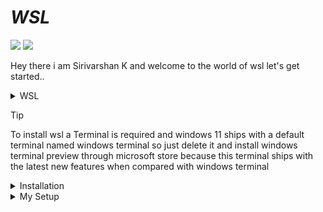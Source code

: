 # *WSL*

![](https://img.shields.io/github/last-commit/varshan-4068/wsl-setup?&style=for-the-badge&color=FFB1C8&logoColor=D9E0EE&labelColor=292324)
![](https://img.shields.io/github/repo-size/varshan-4068/wsl-setup?color=CAC992&label=SIZE&logo=googledrive&style=for-the-badge&logoColor=D9E0EE&labelColor=292324)

Hey there i am Sirivarshan K and welcome to the world of wsl let's get started..

<details>

<summary> WSL </summary>

- WSL is an now an open sourced project by Microsoft (Didin't expected to be open sourced by microsoft lol)

- The Windows Subsystem for Linux (WSL) lets developers install a Linux distribution (such as Ubuntu, Debian, Arch Linux, Kali, etc) and use Linux applications, utilities, and Bash command-line tools directly on Windows, unmodified, without the virtual machine or dualboot setup.

</details>

> [!Tip]
> To install wsl a Terminal is required and windows 11 ships with a default terminal named windows terminal so just delete it and install windows terminal preview through microsoft store because this terminal ships with the latest new features when compared with windows terminal

<details>

<summary>  Installation </summary>

- After installing the terminal open it as a powershell profile (by default windows terminal opens it so need to worry )and type the commands given below :

      wsl --list --online  # gives you the list of available distros for to be installed in the wsl  
  
      wsl --install -d <distroname>  # pick a distro from the above command and install it with this command

- Now after the installation is completed you should exit and reopen the terminal with wsl.exe command and follow the steps given below according to the distribution you have installed..

<details>

<summary> Archlinux </summary>

- If you have installed archlinux then type ``wsl -d archlinux`` in your windows terminal and you would be entering into the bash(a default shell in linux) environment of linux as a root user so to add a sudo user and open wsl as sudo user follow the commands mentioned below : 
    
      useradd <your preferred user>  # here replace <your preferred user> with the user name you wanna create for example useradd izagi

      passwd <username>  # if u have created a user as for example izagi with the above command then to create a user password for the user izagi use this command 

      usermod -aG wheel <username>  # this command is used to modify your user for example the user izagi as a sudo user

      pacman -S sudo
    
      visudo  # Opens the sudoers file and you need to uncomment the line  %wheel ALL=(ALL) ALL by erasing the # in thae opened sudoers file now after uncommenting save the file and exit with :wq 

      su <username>  # to switch from root user to the sudo user for example the user izagi 

- Finally we had added a new user with sudo previleges, now whenever we open the wsl if you need to login as the created user with sudo privileges instead of a root user open your powershell and type the commands below : 

      wsl --manage archlinux --set-default-user <username>  # this command helps wsl to open bash shell with created user for example izagi instead of a root user

- Exit the powershell and now open the windows terminal and type wsl.exe Boom! you have been logged in as the created user with sudo previlegies instead of a root user. So after this type the command given below :

      cd ~
      vim ~/.bash_profile   # add the code given below in the opened file and save it with the command :wq 

      if [[ -f ~/.bashrc ]]; then   # Add these lines in the ~/.bash_profile file 
          ~/.bashrc
          cd ~
      fi
  
      sudo pacman -Sy  # it will ask for sudo password enter your's and update the pacman 

- That's it now u can install the pacman packages that you needed to be in your wsl..

- I hope i explained it in detail with proper explanation But if u want a perfect non detailed Setup Check down the Summary Section Below...

# *Summary*

- Uninstall Windows Terminal and Install Windows Terminal Preview app from microsoft store..

       wsl --list --online  # gives you the list of available distros for to be installed in the wsl  --> In powershell 
  
      wsl --install -d <distroname>  # pick a distro from the above command and install it with this command --> In powershell 

      wsl.exe --> In powershell 
    
      useradd <your preferred user>  # here replace <your preferred user> with the user name you wanna create for example useradd izagi --> In wsl

      passwd <username>  # if u have created a user as for example izagi with the above command then to create a user password for the user izagi use this command --> In wsl 

      usermod -aG wheel <username>  # this command is used to modify your user for example the user izagi as a sudo user --> In wsl
    
      visudo  # Opens the sudoers file and you need to uncomment the line  %wheel ALL=(ALL) ALL by erasing the # in thae opened sudoers file now after uncommenting save the file and exit with :wq    --> In wsl

      su <username>  # to switch from root user to the sudo user for example the user izagi  --> In wsl

      wsl --manage archlinux --set-default-user <username>  # this command helps wsl to open bash shell with created user for example izagi instead of a root user    --> In powershell 

      sudo pacman -Sy archlinux-keyring base-devel   # it will ask for sudo password enter your's and update the pacman  --> In wsl 

      sudo pacman -Su --> In wsl 

      sudo pacman -S (needed packages to install) --> In wsl 

Recommended Packages : neovim base base-devel yazi fzf zoxide eza bash-completion git npm gcc wget curl unzip 

To Install My Neovim Setup Checkout my [Neovim-Setup Repo](https://github.com/varshan-4068/Neovim-Setup.git) and Enjoy Using and Learning it...

</details>

<details>

  <summary> Ubuntu </summary>

   - If you have installed ubuntu then type ``wsl -d ubuntu`` in your windows terminal and you would be entering into the bash(a default shell in linux) environment of linux and would be prompting to ask for the username to be added and considered as sudo automatically and it will also ask the password to be set for that created user or existing user after these you would be entering into the wsl..
   - Next follow the steps below :

         vim ~/.bash_profile   # open this file and add the line given below

         if [[ -f ~/.bashrc ]]; then  # Add these codes in the opened file and save it with the command :wq on vim...
             source ~/.bashrc
             cd ~
         fi
     
   - That's it you have setup your ubuntu wsl and now you can install the packages needed by following the commands below :

         sudo apt update
     
         sudo apt upgrade

         sudo aot install <your needed packages>

         sudo apt autoremove

         # if you want neovim then install it using sudo snap install nvim i know snaps are garbages but give it a try or build neovim from source

   - To Install My Neovim Setup Checkout my [Neovim-Setup Repo](https://github.com/varshan-4068/Neovim-Setup.git) and Enjoy Using and Learning it...
    
</details>

</details>

<details>

<summary> My Setup </summary>

    sudo pacman -S base base-devel bash-completion eza fastfetch fzf zoxide gcc git unzip wget curl npm htop starship trash-cli unzip nvim 

    git clone https://aur.archlinux.org/paru-bin.git 

    cd paru-bin 

    makepkg -si 

    cd ~

    rm paru-bin 

    paru -S python-pywal16 

    wal -q -e -i /mnt/c/Users/<username>/<wallpaper location>  # this will apply your wallpaper colors to the terminal 

    vim .bashrc 

    (cat .cache/wal/sequences)&  # Add this line in your .bashrc that's it save it using :wq and reopen your wsl boom ! u have your wallpaper colors in your terminal this is optional if you want you can set it up or else skip it..
    
</details>
